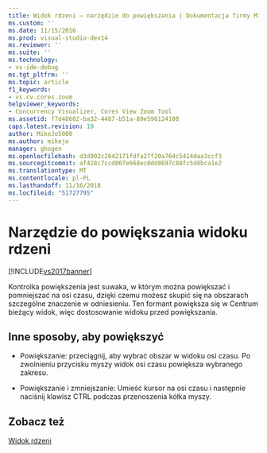 ```yaml
---
title: Widok rdzeni — narzędzie do powiększania | Dokumentacja firmy Microsoft
ms.custom: ''
ms.date: 11/15/2016
ms.prod: visual-studio-dev14
ms.reviewer: ''
ms.suite: ''
ms.technology:
- vs-ide-debug
ms.tgt_pltfrm: ''
ms.topic: article
f1_keywords:
- vs.cv.cores.zoom
helpviewer_keywords:
- Concurrency Visualizer, Cores View Zoom Tool
ms.assetid: f7d48602-ba32-4487-b51a-89e596124108
caps.latest.revision: 10
author: MikeJo5000
ms.author: mikejo
manager: ghogen
ms.openlocfilehash: d3d902c2642171fdfa27f20a764c5414daa3ccf3
ms.sourcegitcommit: af428c7ccd007e668ec0dd8697c88fc5d8bca1e2
ms.translationtype: MT
ms.contentlocale: pl-PL
ms.lasthandoff: 11/16/2018
ms.locfileid: "51727795"
---
```

# <a name="cores-view-zoom-tool"></a>Narzędzie do powiększania widoku rdzeni
[!INCLUDE[vs2017banner](../includes/vs2017banner.md)]

Kontrolka powiększenia jest suwaka, w którym można powiększać i pomniejszać na osi czasu, dzięki czemu możesz skupić się na obszarach szczególne znaczenie w odniesieniu. Ten formant powiększa się w Centrum bieżący widok, więc dostosowanie widoku przed powiększania.  
  
## <a name="other-ways-to-zoom"></a>Inne sposoby, aby powiększyć  
  
-   Powiększanie: przeciągnij, aby wybrać obszar w widoku osi czasu. Po zwolnieniu przycisku myszy widok osi czasu powiększa wybranego zakresu.  
  
-   Powiększanie i zmniejszanie: Umieść kursor na osi czasu i następnie naciśnij klawisz CTRL podczas przenoszenia kółka myszy.  
  
## <a name="see-also"></a>Zobacz też  
 [Widok rdzeni](../profiling/cores-view.md)



